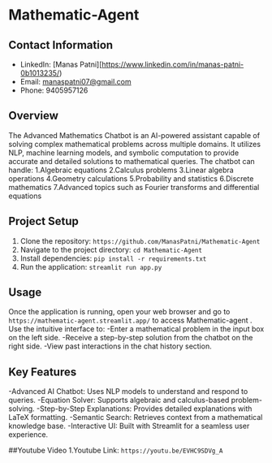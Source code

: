 # Mathematic-Agent
## Contact Information
- LinkedIn: [Manas Patni][https://www.linkedin.com/in/manas-patni-0b1013235/)
- Email: manaspatni07@gmail.com 
- Phone: 9405957126

## Overview
The Advanced Mathematics Chatbot is an AI-powered assistant capable of solving complex mathematical problems across multiple domains. It utilizes NLP, machine learning models, and symbolic computation to provide accurate and detailed solutions to mathematical queries. The chatbot can handle:
1.Algebraic equations
2.Calculus problems
3.Linear algebra operations
4.Geometry calculations
5.Probability and statistics
6.Discrete mathematics
7.Advanced topics such as Fourier transforms and differential equations

## Project Setup
1. Clone the repository: `https://github.com/ManasPatni/Mathematic-Agent`
2. Navigate to the project directory: `cd Mathematic-Agent`
3. Install dependencies: `pip install -r requirements.txt`
4. Run the application: `streamlit run app.py`

## Usage
Once the application is running, open your web browser and go to `https://mathematic-agent.streamlit.app/` to access Mathematic-agent . Use the intuitive interface to:
-Enter a mathematical problem in the input box on the left side.
-Receive a step-by-step solution from the chatbot on the right side.
-View past interactions in the chat history section.

## Key Features
-Advanced AI Chatbot: Uses NLP models to understand and respond to queries.
-Equation Solver: Supports algebraic and calculus-based problem-solving.
-Step-by-Step Explanations: Provides detailed explanations with LaTeX formatting.
-Semantic Search: Retrieves context from a mathematical knowledge base.
-Interactive UI: Built with Streamlit for a seamless user experience.

##Youtube Video
1.Youtube Link: `https://youtu.be/EVHC9SDVg_A`


